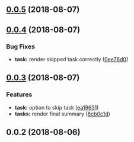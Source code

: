 <a name="0.0.5"></a>
## [0.0.5](https://github.com/hjvedvik/tasks/compare/v0.0.4...v0.0.5) (2018-08-07)



<a name="0.0.4"></a>
## [0.0.4](https://github.com/hjvedvik/tasks/compare/v0.0.3...v0.0.4) (2018-08-07)


### Bug Fixes

* **task:** render skipped task correctly ([0ee76d0](https://github.com/hjvedvik/tasks/commit/0ee76d0))



<a name="0.0.3"></a>
## [0.0.3](https://github.com/hjvedvik/tasks/compare/v0.0.2...v0.0.3) (2018-08-07)


### Features

* **task:** option to skip task ([ea19651](https://github.com/hjvedvik/tasks/commit/ea19651))
* **tasks:** render final summary ([6cb0c1d](https://github.com/hjvedvik/tasks/commit/6cb0c1d))



<a name="0.0.2"></a>
## 0.0.2 (2018-08-06)



